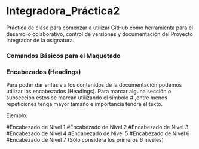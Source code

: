 # Integradora_Práctica2
Práctica de clase  para comenzar a utilizar GitHub como herramienta para el desarrollo colaborativo, control de versiones y documentación del Proyecto Integrador de la asignatura.

### Comandos Básicos para el Maquetado 

### Encabezados  (Headings)
Para poder dar enfásis a los contenidos de la documentación podemos utilizar los encabezados (Headings).
Para marcar alguna sección o subsección estos se marcan utilizando el símbolo # ,entre menos repeticiones tenga mayor tamaño e importancia tendrá el texto.

Ejemplo:

#Encabezado de Nivel 1
#Encabezado de Nivel 2
#Encabezado de Nivel 3
#Encabezado de Nivel 4
#Encabezado de Nivel 5
#Encabezado de Nivel 6
#Encabezado de Nivel 7 (Sólo considera los primeros 6 niveles)
